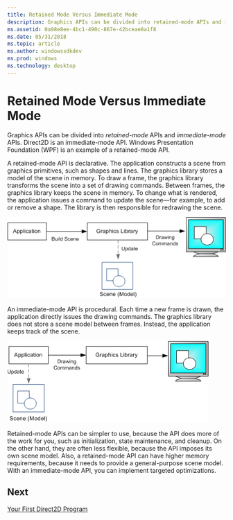 ```yaml
---
title: Retained Mode Versus Immediate Mode
description: Graphics APIs can be divided into retained-mode APIs and immediate-mode APIs.
ms.assetid: 0a98e8ee-4bc1-490c-867e-42bceae8a1f8
ms.date: 05/31/2018
ms.topic: article
ms.author: windowssdkdev
ms.prod: windows
ms.technology: desktop
---
```


# Retained Mode Versus Immediate Mode

Graphics APIs can be divided into *retained-mode* APIs and *immediate-mode* APIs. Direct2D is an immediate-mode API. Windows Presentation Foundation (WPF) is an example of a retained-mode API.

A retained-mode API is declarative. The application constructs a scene from graphics primitives, such as shapes and lines. The graphics library stores a model of the scene in memory. To draw a frame, the graphics library transforms the scene into a set of drawing commands. Between frames, the graphics library keeps the scene in memory. To change what is rendered, the application issues a command to update the scene—for example, to add or remove a shape. The library is then responsible for redrawing the scene.

![a diagram that shows retained-mode graphics.](images/graphics06.png)

An immediate-mode API is procedural. Each time a new frame is drawn, the application directly issues the drawing commands. The graphics library does not store a scene model between frames. Instead, the application keeps track of the scene.

![a diagram that shows immediate-mode graphics.](images/graphics07.png)

Retained-mode APIs can be simpler to use, because the API does more of the work for you, such as initialization, state maintenance, and cleanup. On the other hand, they are often less flexible, because the API imposes its own scene model. Also, a retained-mode API can have higher memory requirements, because it needs to provide a general-purpose scene model. With an immediate-mode API, you can implement targeted optimizations.

## Next

[Your First Direct2D Program](your-first-direct2d-program.md)

 

 




